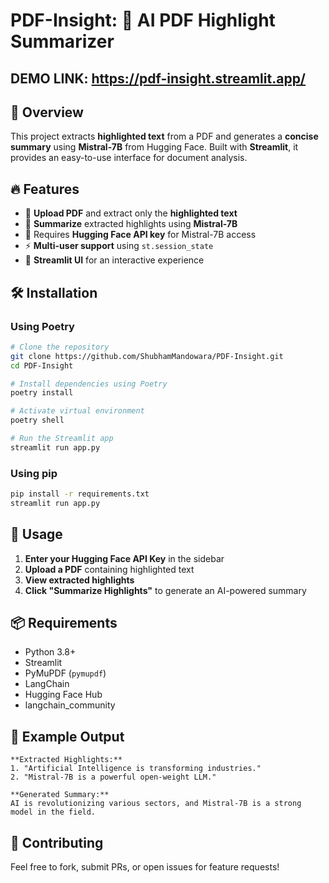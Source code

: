 # PDF-Insight: 📑 AI PDF Highlight Summarizer

## DEMO LINK: https://pdf-insight.streamlit.app/

## 🚀 Overview
This project extracts **highlighted text** from a PDF and generates a **concise summary** using **Mistral-7B** from Hugging Face. Built with **Streamlit**, it provides an easy-to-use interface for document analysis.

## 🔥 Features
- 📂 **Upload PDF** and extract only the **highlighted text**
- 🤖 **Summarize** extracted highlights using **Mistral-7B**
- 🔑 Requires **Hugging Face API key** for Mistral-7B access
- ⚡ **Multi-user support** using `st.session_state`
- 🎨 **Streamlit UI** for an interactive experience

## 🛠 Installation
### **Using Poetry**
```bash
# Clone the repository
git clone https://github.com/ShubhamMandowara/PDF-Insight.git
cd PDF-Insight

# Install dependencies using Poetry
poetry install

# Activate virtual environment
poetry shell

# Run the Streamlit app
streamlit run app.py
```

### **Using pip**
```bash
pip install -r requirements.txt
streamlit run app.py
```

## 📝 Usage
1. **Enter your Hugging Face API Key** in the sidebar
2. **Upload a PDF** containing highlighted text
3. **View extracted highlights**
4. **Click "Summarize Highlights"** to generate an AI-powered summary

## 📦 Requirements
- Python 3.8+
- Streamlit
- PyMuPDF (`pymupdf`)
- LangChain
- Hugging Face Hub
- langchain_community

## 📜 Example Output
```plaintext
**Extracted Highlights:**
1. "Artificial Intelligence is transforming industries."
2. "Mistral-7B is a powerful open-weight LLM."

**Generated Summary:**
AI is revolutionizing various sectors, and Mistral-7B is a strong model in the field.
```

## 🤝 Contributing
Feel free to fork, submit PRs, or open issues for feature requests!
